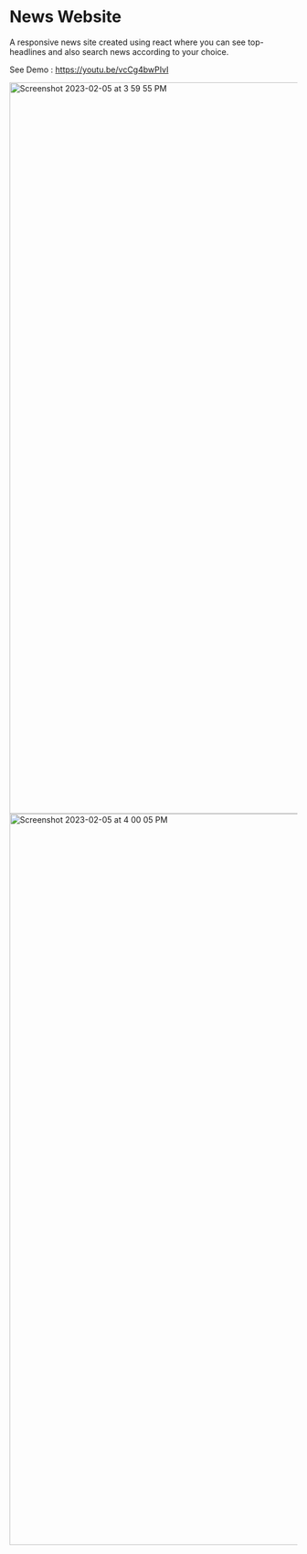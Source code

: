 # News Website

A responsive news site created using react where you can see top-headlines and also search news according to your choice.

See Demo : https://youtu.be/vcCg4bwPIvI

<img width="1280" alt="Screenshot 2023-02-05 at 3 59 55 PM" src="https://user-images.githubusercontent.com/82309980/216814295-7588a8a7-0f34-48b4-817e-5869195e7cb7.png">
<img width="1280" alt="Screenshot 2023-02-05 at 4 00 05 PM" src="https://user-images.githubusercontent.com/82309980/216814300-4f1b7ed7-7c34-463e-b93e-9fbdd9776523.png">
